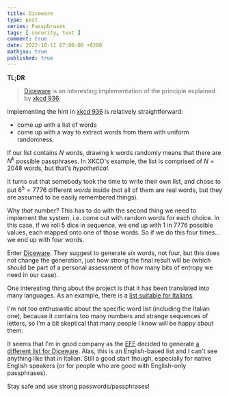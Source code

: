 ```yaml
---
title: Diceware
type: post
series: Passphrases
tags: [ security, text ]
comment: true
date: 2022-10-11 07:00:00 +0200
mathjax: true
published: true
---
```


**TL;DR**

> [Diceware][dw] is an interesting implementation of the principle
> explained by [xkcd 936][xkcd].

Implementing the hint in [xkcd 936][xkcd] is relatively straightforward:

- come up with a list of words
- come up with a way to extract words from them with uniform randomness.

If our list contains $N$ words, drawing $k$ words randomly means that
there are $N^k$ possible passphrases. In XKCD's example, the list is
comprised of $N = 2048$ words, but that's *hypothetical*.

It turns out that somebody took the time to write their own list, and
chose to put $6^5 = 7776$ different *words* inside (not all of them are
real words, but they are assumed to be easily remembered things).

Why *that* number? This has to do with the second thing we need to
implement the system, i.e. come out with random words for each choice.
In this case, if we roll 5 dice in sequence, we end up with 1 in 7776
possible values, each mapped onto one of those words. So if we do this
four times... we end up with four words.

Enter [Diceware][dw]. They suggest to generate *six* words, not four,
but this does not change the generation, just how strong the final
result will be (which should be part of a personal assessment of how
many bits of entropy we need in our case).

One interesting thing about the project is that it has been translated
into many languages. As an example, there is a [list suitable for
Italians][dwit].

I'm not too enthusiastic about the specific word list (including the
Italian one), because it contains too many numbers and strange sequences
of letters, so I'm a bit skeptical that many people I know will be happy
about them.

It seems that I'm in good company as the [EFF][] decided to generate [a
different list for Diceware][dweff]. Alas, this is an English-based list
and I can't see anything like that in Italian. Still a good start
though, especially for native English speakers (or for people who are
good with English-only passphrases).

Stay safe and use strong passwords/passphrases!


[Perl]: https://www.perl.org/
[Raku]: https://raku.org/
[xkcd]: https://xkcd.com/936/
[dw]: https://std.com/~reinhold/diceware.html
[dwnew]: https://diceware.dmuth.org/
[dwit]: https://www.taringamberini.com/it/diceware_it_IT/
[EFF]: https://www.eff.org/
[dweff]: https://www.eff.org/deeplinks/2016/07/new-wordlists-random-passphrases
